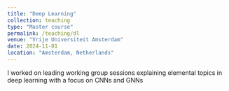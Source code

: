 ```yaml
---
title: "Deep Learning"
collection: teaching
type: "Master course"
permalink: /teaching/dl
venue: "Vrije Universiteit Amsterdam"
date: 2024-11-01
location: "Amsterdam, Netherlands"
---
```


I worked on leading working group sessions explaining elemental topics in deep learning with a focus on CNNs and GNNs